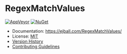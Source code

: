 # RegexMatchValues

[![AppVeyor](https://img.shields.io/appveyor/ci/ejball/regexmatchvalues/master.svg)](https://ci.appveyor.com/project/ejball/regexmatchvalues) [![NuGet](https://img.shields.io/nuget/v/RegexMatchValues.svg)](https://www.nuget.org/packages/RegexMatchValues)

* Documentation: https://ejball.com/RegexMatchValues/
* License: [MIT](LICENSE)
* [Version History](VersionHistory.md)
* [Contributing Guidelines](CONTRIBUTING.md)
